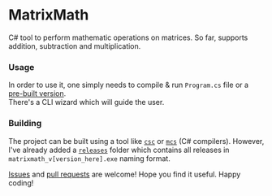 # MatrixMath

C# tool to perform mathematic operations on matrices. So far, supports addition, subtraction and multiplication.

### Usage

In order to use it, one simply needs to compile & run `Program.cs` file or a [pre-built version](https://github.com/bored-user/MatrixMath/tree/master/releases).<br>
There's a CLI wizard which will guide the user.

### Building

The project can be built using a tool like [`csc`](https://docs.microsoft.com/en-us/dotnet/csharp/language-reference/compiler-options/command-line-building-with-csc-exe) or [`mcs`](https://www.mono-project.com/docs/about-mono/languages/csharp/) (C# compilers). However, I've already added a [`releases`](https://github.com/bored-user/MatrixMath/tree/master/releases) folder which contains all releases in `matrixmath_v[version_here].exe` naming format.

[Issues](//github.com/bored-user/MatrixMath/issues) and [pull requests](//github.com/bored-user/MatrixMath/pull) are welcome! Hope you find it useful. Happy coding!
